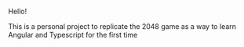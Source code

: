Hello!

This is a personal project to replicate the 2048 game as a way to learn Angular and Typescript for the first time
